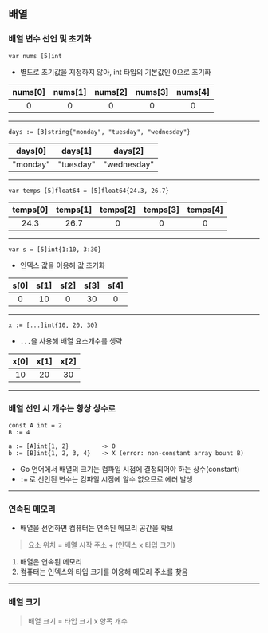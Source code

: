## 배열

### 배열 변수 선언 및 초기화
```
var nums [5]int
```
- 별도로 초기값을 지정하지 않아, int 타입의 기본값인 0으로 초기화

| nums[0] | nums[1] | nums[2] | nums[3] | nums[4] |
|:--------:|:--------:|:--------:|:--------:|:--------:|
| 0 | 0 | 0 | 0 | 0 |

---

```
days := [3]string{"monday", "tuesday", "wednesday"}
```
| days[0] | days[1] | days[2] |
|:--------:|:--------:|:--------:|
| "monday" | "tuesday" | "wednesday" |

---
```
var temps [5]float64 = [5]float64{24.3, 26.7}
```

| temps[0] | temps[1] | temps[2] | temps[3] | temps[4] |
|:--------:|:--------:|:--------:|:--------:|:--------:|
| 24.3 | 26.7 | 0 | 0 | 0 |


---
```
var s = [5]int{1:10, 3:30}
```
- 인덱스 값을 이용해 값 초기화

| s[0] | s[1] | s[2] | s[3] | s[4] |
|:--------:|:--------:|:--------:|:--------:|:--------:|
| 0 | 10 | 0 | 30 | 0 |

---
```
x := [...]int{10, 20, 30}
```
- `...`을 사용해 배열 요소개수를 생략

| x[0] | x[1] | x[2] |
|:--------:|:--------:|:--------:|
| 10 | 20 | 30 |

---

### 배열 선언 시 개수는 항상 상수로 
```
const A int = 2
B := 4

a := [A]int{1, 2}         -> O
b := [B]int{1, 2, 3, 4}   -> X (error: non-constant array bount B)
```
- Go 언어에서 배열의 크기는 컴파일 시점에 결정되어야 하는 상수(constant)
- `:=` 로 선언된 변수는 컴파일 시점에 알수 없으므로 에러 발생

--- 

### 연속된 메모리
- 배열을 선언하면 컴퓨터는 연속된 메모리 공간을 확보
> 요소 위치 = 배열 시작 주소 + (인덱스 x 타입 크기)
1. 배열은 연속된 메모리
2. 컴퓨터는 인덱스와 타입 크기를 이용해 메모리 주소를 찾음


---

### 배열 크기
> 배열 크기 = 타입 크기 x 항목 개수
